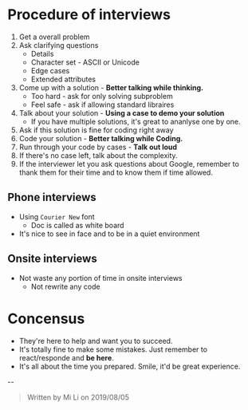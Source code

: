 # Procedure of interviews

1. Get a overall problem
2. Ask clarifying questions
	* Details
	* Character set - ASCII or Unicode
	* Edge cases
	* Extended attributes
3. Come up with a solution - **Better talking while thinking.**
	* Too hard - ask for only solving subproblem
	* Feel safe - ask if allowing standard libraires
4. Talk about your solution - **Using a case to demo your solution**
	* If you have multiple solutions, it's great to ananlyse one by one.
5. Ask if this solution is fine for coding right away
6. Code your solution - **Better talking while Coding.**
7. Run through your code by cases - **Talk out loud**
8. If there's no case left, talk about the complexity.
9. If the interviewer let you ask questions about Google, remember to thank them for their time and to know them if time allowed.

## Phone interviews
* Using `Courier New` font 
	* Doc is called as white board 
* It's nice to see in face and to be in a quiet environment

## Onsite interviews
* Not waste any portion of time in onsite interviews
	* Not rewrite any code
	
# Concensus
* They're here to help and want you to succeed.
* It's totally fine to make some mistakes. Just remember to react/responde and **be here**.
* It's all about the time you prepared. Smile, it'd be great experience.


--
> Written by Mi Li on 2019/08/05